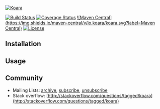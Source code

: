 [![Koara](http://www.koara.io/logo.png)](http://www.koara.io)

[![Build Status](https://img.shields.io/travis/koara/koara-java.svg)](https://travis-ci.org/koara/koara-java)
[![Coverage Status](https://img.shields.io/coveralls/koara/koara-java.svg)](https://coveralls.io/github/koara/koara-java?branch=master)
[![Maven Central](https://img.shields.io/maven-central/v/io.koara/koara.svg?label=Maven Central)](http://search.maven.org/#search%7Cga%7C1%7Ckoara)
[![License](https://img.shields.io/badge/License-Apache%202.0-blue.svg)](https://github.com/koara/koara-java/blob/master/LICENSE)

## Installation

## Usage

## Community
- Mailing Lists: [archive](http://groups.google.com/group/koara-users/topics), [subscribe](mailto:koara-users+subscribe@googlegroups.com),  [unsubscribe](mailto:koara-users+unsubscribe@googlegroups.com)
- Stack overflow: [http://stackoverflow.com/questions/tagged/koara](http://stackoverflow.com/questions/tagged/koara)